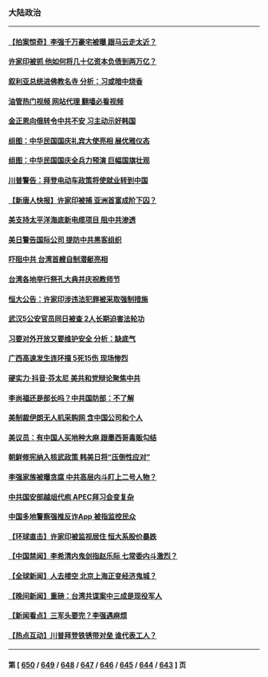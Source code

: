 ### 大陆政治
---
#### [【拍案惊奇】李强千万豪宅被曝 跟马云走太近？](../../pages/ncid277/n14083771.md?09290845) 
#### [许家印被抓 他如何将几十亿资本负债到两万亿？](../../pages/ncid277/n14083723.md?09290845) 
#### [叙利亚总统进佛教名寺 分析：习或暗中烧香](../../pages/ncid277/n14083701.md?09290845) 
#### [油管热门视频 网站代理 翻墙必看视频](http://138.2.39.72:81/youtube.html?epic-marker?09290845)
#### [金正恩向俄转令中共不安 习主动示好韩国](../../pages/ncid277/n14083658.md?09290845) 
#### [组图：中华民国国庆礼宾大使亮相 展优雅仪态](../../pages/ncid277/n14083405.md?09290845) 
#### [组图：中华民国国庆全兵力预演 巨幅国旗壮观](../../pages/ncid277/n14083404.md?09290845) 
#### [川普警告：拜登电动车政策将使就业转到中国](../../pages/ncid277/n14083621.md?09290845) 
#### [【新唐人快报】许家印被捕 亚洲首富成阶下囚？](../../pages/ncid277/n14082800.md?09290845) 
#### [美支持太平洋海底新电缆项目 阻中共渗透](../../pages/ncid277/n14083331.md?09290845) 
#### [美日警告国际公司 提防中共黑客组织](../../pages/ncid277/n14083565.md?09290845) 
#### [吓阻中共 台湾首艘自制潜艇亮相](../../pages/ncid277/n14082977.md?09290845) 
#### [台湾各地举行祭孔大典并庆祝教师节](../../pages/ncid277/n14083297.md?09290845) 
#### [恒大公告：许家印涉违法犯罪被采取强制措施](../../pages/ncid277/n14083294.md?09290845) 
#### [武汉5公安官员同日被查 2人长期迫害法轮功](../../pages/ncid277/n14083260.md?09290845) 
#### [习要对外开放又要维护安全 分析：缺底气](../../pages/ncid277/n14083156.md?09290845) 
#### [广西高速发生连环撞 5死15伤 现场惨烈](../../pages/ncid277/n14083261.md?09290845) 
#### [硬实力‧抖音‧芬太尼 美共和党辩论聚焦中共](../../pages/ncid277/n14083259.md?09290845) 
#### [李尚福还是部长吗？中共国防部：不了解](../../pages/ncid277/n14083132.md?09290845) 
#### [美制裁伊朗无人机采购网 含中国公司和个人](../../pages/ncid277/n14083227.md?09290845) 
#### [美议员：有中国人买地种大麻 跟墨西哥毒贩勾结](../../pages/ncid277/n14083210.md?09290845) 
#### [朝鲜修宪纳入核武政策 韩美日将“压倒性应对”](../../pages/ncid277/n14083181.md?09290845) 
#### [李强家族被曝贪腐 中共高层内斗盯上二号人物？](../../pages/ncid277/n14083028.md?09290845) 
#### [中共国安部越俎代庖 APEC拜习会变复杂](../../pages/ncid277/n14082672.md?09290845) 
#### [中国多地警察强推反诈App 被指监控民众](../../pages/ncid277/n14083024.md?09290845) 
#### [【环球直击】许家印被监视居住 恒大系股价暴跌](../../pages/ncid277/n14082312.md?09290845) 
#### [【中国禁闻】李希清内鬼剑指赵乐际 七常委内斗激烈？](../../pages/ncid277/n14082308.md?09290845) 
#### [【全球新闻】人去楼空 北京上海正变经济鬼城？](../../pages/ncid277/n14083089.md?09290845) 
#### [【晚间新闻】重磅：台湾共谍案中三成是现役军人](../../pages/ncid277/n14082584.md?09290845) 
#### [【新闻看点】三军头要完？李强遇麻烦](../../pages/ncid277/n14082794.md?09290845) 
#### [【热点互动】川普拜登铁锈带对垒 谁代表工人？](../../pages/ncid277/n14082773.md?09290845) 

---
#### 第 [ [650](./650.md?09290845) / [649](./649.md?09290845) / [648](./648.md?09290845) / [647](./647.md?09290845) / [646](./646.md?09290845) / [645](./645.md?09290845) / [644](./644.md?09290845) / [643](./643.md?09290845) ] 页
